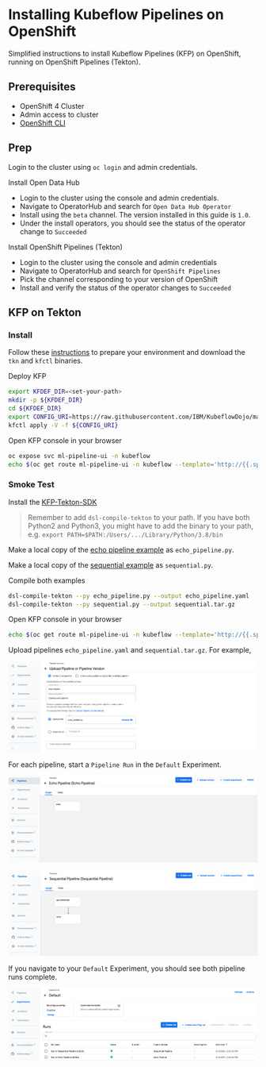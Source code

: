 # Installing Kubeflow Pipelines on OpenShift

Simplified instructions to install Kubeflow Pipelines (KFP) on OpenShift, running on OpenShift Pipelines (Tekton).

## Prerequisites

* OpenShift 4 Cluster
* Admin access to cluster
* [OpenShift CLI](https://docs.openshift.com/container-platform/4.6/cli_reference/openshift_cli/getting-started-cli.html)

## Prep

Login to the cluster using `oc login` and admin credentials.

Install Open Data Hub

* Login to the cluster using the console and admin credentials.
* Navigate to OperatorHub and search for `Open Data Hub Operator`
* Install using the `beta` channel.  The version installed in this guide is `1.0`.
* Under the install operators, you should see the status of the operator change to `Succeeded`

Install OpenShift Pipelines (Tekton)

* Login to the cluster using the console and admin credentials
* Navigate to OperatorHub and search for `OpenShift Pipelines`
* Pick the channel corresponding to your version of OpenShift
* Install and verify the status of the operator changes to `Succeeded`

## KFP on Tekton

### Install

Follow these [instructions](https://github.com/kubeflow/kfp-tekton/blob/master/guides/kfp-tekton-openshift.md#prepare-openshift-cluster-environment) to prepare your environment and download the `tkn` and `kfctl` binaries.


Deploy KFP

```bash
export KFDEF_DIR=<set-your-path>
mkdir -p ${KFDEF_DIR}
cd ${KFDEF_DIR}
export CONFIG_URI=https://raw.githubusercontent.com/IBM/KubeflowDojo/master/OpenShift/manifests/kfctl_tekton_openshift_minimal.v1.1.0.yaml
kfctl apply -V -f ${CONFIG_URI}
```

Open KFP console in your browser

```bash
oc expose svc ml-pipeline-ui -n kubeflow
echo $(oc get route ml-pipeline-ui -n kubeflow --template='http://{{.spec.host}}')
```

### Smoke Test

Install the [KFP-Tekton-SDK](https://www.kubeflow.org/docs/components/pipelines/sdk/pipelines-with-tekton/#installing-the-kfp-tekton-sdk)

> Remember to add `dsl-compile-tekton` to your path.  If you have both Python2 and Python3, you might have to add the binary to your path, e.g. `export PATH=$PATH:/Users/.../Library/Python/3.8/bin`

Make a local copy of the [echo pipeline example](https://www.kubeflow.org/docs/ibm/pipelines/) as `echo_pipeline.py`.

Make a local copy of the [sequential example](https://github.com/kubeflow/pipelines/blob/master/samples/core/sequential/sequential.py) as `sequential.py`.

Compile both examples

```bash
dsl-compile-tekton --py echo_pipeline.py --output echo_pipeline.yaml
dsl-compile-tekton --py sequential.py --output sequential.tar.gz
```

Open KFP console in your browser

```bash
echo $(oc get route ml-pipeline-ui -n kubeflow --template='http://{{.spec.host}}')
```

Upload pipelines `echo_pipeline.yaml` and `sequential.tar.gz`.  For example, 

![Upload Pipeline](images/upload_pipeline.png)

For each pipeline, start a `Pipeline Run` in the `Default` Experiment.

![Echo Pipeline](images/echo_pipeline.png)

![Sequential Pipeline](images/sequential_pipeline.png)

If you navigate to your `Default` Experiment, you should see both pipeline runs complete.

![Experiment](images/experiment.png)

